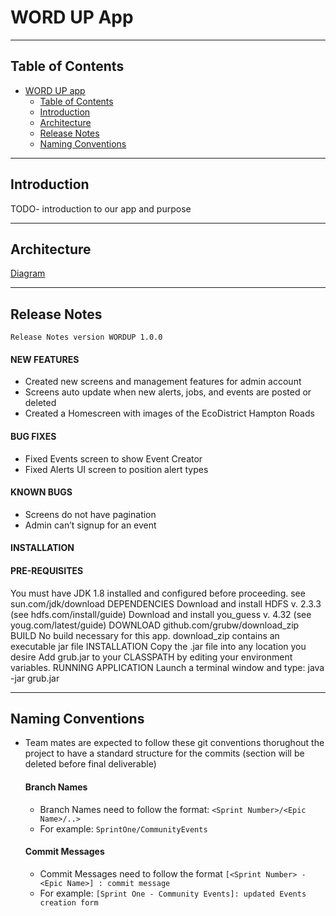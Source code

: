 # WORD UP App

---
## Table of Contents

- [WORD UP app](#word-up-app)
  - [Table of Contents](#table-of-contents)
  - [Introduction](#introduction)
  - [Architecture](#architecture)
  - [Release Notes](#release-notes)
  - [Naming Conventions](#naming-conventions)

---
## Introduction

TODO- introduction to our app and purpose 

---

## Architecture
[Diagram](assets/snack-icon.png)

---

## Release Notes
    Release Notes version WORDUP 1.0.0

#### NEW FEATURES
* Created new screens and management features for admin account
* Screens auto update when new alerts,  jobs, and events are posted or deleted
* Created a Homescreen with images of the EcoDistrict Hampton Roads

#### BUG FIXES
* Fixed Events screen to show Event Creator
* Fixed Alerts UI screen to position alert types
#### KNOWN BUGS
* Screens do not have pagination 
* Admin can’t signup for an event

#### INSTALLATION

#### PRE-REQUISITES
You must have JDK 1.8 installed and configured before proceeding. see sun.com/jdk/download
    DEPENDENCIES
    Download and install HDFS v. 2.3.3 (see  hdfs.com/install/guide)
                       Download and install you_guess v. 4.32 (see youg.com/latest/guide)
    DOWNLOAD
                   github.com/grubw/download_zip
    BUILD
    No build necessary for this app.  download_zip contains an executable jar file
    INSTALLATION
                   Copy the .jar file into any location you desire
                   Add  grub.jar to your CLASSPATH by editing your environment variables.
   RUNNING APPLICATION
                    Launch a terminal window and type:  java -jar  grub.jar

---

## Naming Conventions

- Team mates are expected to follow these git conventions thorughout the project to have a standard structure for the commits (section will be deleted before final deliverable)

    #### Branch Names
    - Branch Names need to follow the format: `<Sprint Number>/<Epic Name>/..>`
    - For example: `SprintOne/CommunityEvents`

    #### Commit Messages
    - Commit Messages need to follow the format `[<Sprint Number> - <Epic Name>] : commit message`
    - For example: `[Sprint One - Community Events]: updated Events creation form`


